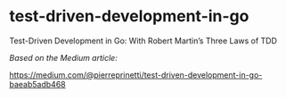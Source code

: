 # test-driven-development-in-go
Test-Driven Development in Go: With Robert Martin’s Three Laws of TDD

*Based on the Medium article:*

https://medium.com/@pierreprinetti/test-driven-development-in-go-baeab5adb468

